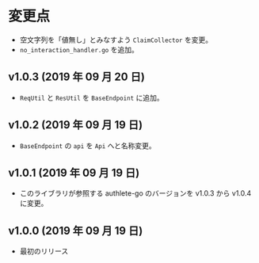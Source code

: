 変更点
======

- 空文字列を「値無し」とみなすよう `ClaimCollector` を変更。
- `no_interaction_handler.go` を追加。

v1.0.3 (2019 年 09 月 20 日)
----------------------------

- `ReqUtil` と `ResUtil` を `BaseEndpoint` に追加。

v1.0.2 (2019 年 09 月 19 日)
----------------------------

- `BaseEndpoint` の `api` を `Api` へと名称変更。

v1.0.1 (2019 年 09 月 19 日)
----------------------------

- このライブラリが参照する authlete-go のバージョンを
  v1.0.3 から v1.0.4 に変更。

v1.0.0 (2019 年 09 月 19 日)
----------------------------

- 最初のリリース
